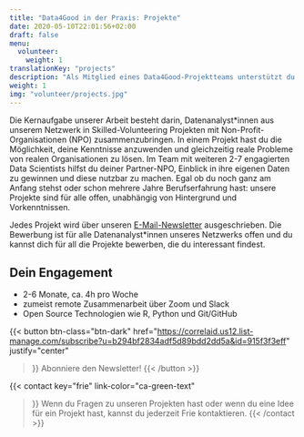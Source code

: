 ```yaml
---
title: "Data4Good in der Praxis: Projekte"
date: 2020-05-10T22:01:56+02:00
draft: false
menu:
  volunteer:
    weight: 1
translationKey: "projects"
description: "Als Mitglied eines Data4Good-Projektteams unterstützt du zusammen mit anderen sozial engagierten Datenmenschen eine soziale Organisation bei ihrer Datenherausforderung. Gleichzeitig kannst du deine Skills anwenden und ausbauen."
weight: 1
img: "volunteer/projects.jpg"
---
```



Die Kernaufgabe unserer Arbeit besteht darin, Datenanalyst*innen aus unserem Netzwerk in Skilled-Volunteering Projekten mit Non-Profit-Organisationen (NPO) zusammenzubringen. In einem Projekt hast du die Möglichkeit, deine Kenntnisse anzuwenden und gleichzeitig reale Probleme von realen Organisationen zu lösen. Im Team mit weiteren 2-7 engagierten Data Scientists hilfst du deiner Partner-NPO, Einblick in ihre eigenen Daten zu gewinnen und diese nutzbar zu machen. Egal ob du noch ganz am Anfang stehst oder schon mehrere Jahre Berufserfahrung hast: unsere Projekte sind für alle offen, unabhängig von Hintergrund und Vorkenntnissen.

Jedes Projekt wird über unseren [E-Mail-Newsletter](https://correlaid.us12.list-manage.com/subscribe?u=b294bf2834adf5d89bdd2dd5a&id=915f3f3eff) ausgeschrieben. Die Bewerbung ist für alle Datenanalyst*innen unseres Netzwerks offen und du kannst dich für all die Projekte bewerben, die du interessant findest. 


## Dein Engagement

- 2-6 Monate, ca. 4h pro Woche
- zumeist remote Zusammenarbeit über Zoom und Slack
- Open Source Technologien wie R, Python und Git/GitHub

{{< button 
    btn-class="btn-dark"
    href="https://correlaid.us12.list-manage.com/subscribe?u=b294bf2834adf5d89bdd2dd5a&id=915f3f3eff"
    justify="center"
>}}
Abonniere den Newsletter!
{{< /button >}}


{{< contact
    key="frie"
    link-color="ca-green-text"
>}}
Wenn du Fragen zu unseren Projekten hast oder wenn du eine Idee für ein Projekt hast, kannst du jederzeit Frie kontaktieren.
{{< /contact >}}
